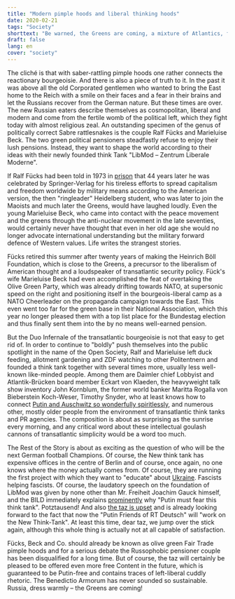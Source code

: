```yaml
---
title: "Modern pimple hoods and liberal thinking hoods"
date: 2020-02-21
tags: "Society"
shorttext: "Be warned, the Greens are coming, a mixture of Atlantics, fascists and economic liberals, do-gooders of the disgusting kind."
draft: false
lang: en
cover: "society"
---
```


The cliché is that with saber-rattling pimple hoods one rather connects the reactionary bourgeoisie. And there is also a piece of truth to it. In the past it was above all the old Corporated gentlemen who wanted to bring the East home to the Reich with a smile on their faces and a fear in their brains and let the Russians recover from the German nature. But these times are over. The new Russian eaters describe themselves as cosmopolitan, liberal and modern and come from the fertile womb of the political left, which they fight today with almost religious zeal. An outstanding specimen of the genus of politically correct Sabre rattlesnakes is the couple Ralf Fücks and Marieluise Beck. The two green political pensioners steadfastly refuse to enjoy their lush pensions. Instead, they want to shape the world according to their ideas with their newly founded think Tank "LibMod – Zentrum Liberale Moderne".

If Ralf Fücks had been told in 1973 in [prison](https://www.munzinger.de/search/portrait/Ralf+F%C3%BCcks/0/20166.html "Ralf Fücks") that 44 years later he was celebrated by Springer-Verlag for his tireless efforts to spread capitalism and freedom worldwide by military means according to the American version, the then "ringleader" Heidelberg student, who was later to join the Maoists and much later the Greens, would have laughed loudly. Even the young Marieluise Beck, who came into contact with the peace movement and the greens through the anti-nuclear movement in the late seventies, would certainly never have thought that even in her old age she would no longer advocate international understanding but the military forward defence of Western values. Life writes the strangest stories.

Fücks retired this summer after twenty years of making the Heinrich Böll Foundation, which is close to the Greens, a precursor to the liberalism of American thought and a loudspeaker of transatlantic security policy. Fück's wife Marieluise Beck had even accomplished the feat of overtaking the Olive Green Party, which was already drifting towards NATO, at supersonic speed on the right and positioning itself in the bourgeois-liberal camp as a NATO Cheerleader on the propaganda campaign towards the East. This even went too far for the green base in their National Association, which this year no longer pleased them with a top list place for the Bundestag election and thus finally sent them into the by no means well-earned pension.

But the Duo Infernale of the transatlantic bourgeoisie is not that easy to get rid of. In order to continue to "boldly" push themselves into the public spotlight in the name of the Open Society, Ralf and Marieluise left duck feeding, allotment gardening and ZDF watching to other Politentnern and founded a think tank together with several times more, usually less well-known like-minded people. Among them are Daimler chief Lobbyist and Atlantik-Brücken board member Eckart von Klaeden, the heavyweight talk show inventory John Kornblum, the former world banker Maritta Rogalla von Bieberstein Koch-Weser, Timothy Snyder, who at least knows how to connect [Putin and Auschwitz so wonderfully spiritlessly](https://www.welt.de/kultur/article126343016/Putins-Ideologie-hat-faschistische-Wurzeln.html "Putins Ideologie hat faschistische Wurzeln"), and numerous other, mostly older people from the environment of transatlantic think tanks and PR agencies. The composition is about as surprising as the sunrise every morning, and any critical word about these intellectual goulash cannons of transatlantic simplicity would be a word too much.

The Rest of the Story is about as exciting as the question of who will be the next German football Champions. Of course, the New think tank has expensive offices in the centre of Berlin and of course, once again, no one knows where the money actually comes from. Of course, they are running the first project with which they want to "educate" about [Ukraine](https://libmod.de/ukraine-verstehen-projekt-website/ "Die Ukraine verstehen"). Fascists helping fascists. Of course, the laudatory speech on the foundation of LibMod was given by none other than Mr. Freiheit Joachim Gauck himself, and the BILD immediately explains [prominently](https://www.bild.de/politik/inland/wladimir-putin/think-tank-putin-53874150.bild.html "Liberale Moderne Think Tank in Berlin eröffnet") why "Putin must fear this think tank". Potztausend! And also [the taz is upset](https://taz.de/Gruene-Ex-Politiker-gruenden-Think-Tank/!5463620/ "Transatlantischer Ruhestand") and is already looking forward to the fact that now the "Putin Friends of RT Deutsch" will "work on the New Think-Tank". At least this time, dear taz, we jump over the stick again, although this whole thing is actually not at all capable of satisfaction.

Fücks, Beck and Co. should already be known as olive green Fair Trade pimple hoods and for a serious debate the Russophobic pensioner couple has been disqualified for a long time. But of course, the taz will certainly be pleased to be offered even more free Content in the future, which is guaranteed to be Putin-free and contains traces of left-liberal cuddly rhetoric. The Benedictio Armorum has never sounded so sustainable. Russia, dress warmly – the Greens are coming!
